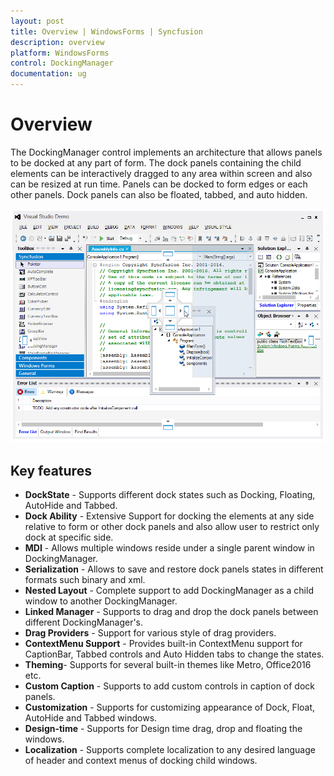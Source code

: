 ```yaml
---
layout: post
title: Overview | WindowsForms | Syncfusion
description: overview
platform: WindowsForms
control: DockingManager 
documentation: ug
---
```


# Overview

The DockingManager control implements an architecture that allows panels to be docked at any part of form. The dock panels containing the child elements can be interactively dragged to any area within screen and also can be resized at run time. Panels can be docked to form edges or each other panels. Dock panels can also be floated, tabbed, and auto hidden.

![](Images/GettingStarted.png)

## Key features

* **DockState** - Supports different dock states such as Docking, Floating, AutoHide and Tabbed.
* **Dock Ability** - Extensive Support for docking the elements at any side relative to form or other dock panels and also allow user to restrict only dock at specific side.
* **MDI** - Allows multiple windows reside under a single parent window in DockingManager.
* **Serialization** - Allows to save and restore dock panels states in different formats such binary and xml.
* **Nested Layout** - Complete support to add DockingManager as a child window to another DockingManager.
* **Linked Manager** - Supports to drag and drop the dock panels between different DockingManager's.
* **Drag Providers** - Support for various style of drag providers.
* **ContextMenu Support** - Provides built-in ContextMenu support for CaptionBar, Tabbed controls and Auto Hidden tabs to change the states.
* **Theming**- Supports for several built-in themes like Metro, Office2016 etc.
* **Custom Caption** -  Supports to add custom controls in caption of dock panels.
* **Customization** - Supports for customizing appearance of Dock, Float, AutoHide and Tabbed windows.
* **Design-time** - Supports for Design time drag, drop and floating the windows.
* **Localization** - Supports complete localization to any desired language of header and context menus of docking child windows.
